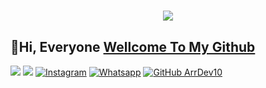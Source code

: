 <h1 align="center">
 <a href="https://git.io/typing-svg">
    <img src="https://readme-typing-svg.herokuapp.com?color=%2340A597&size=30&width=800&lines=👋Hi,+i'm+Ardian+Permana.;My+Age+17+Years+Old;I'm+a+web+developer,;I'm+a+Bot+developer;">
  </a>
</h1>

## 👋Hi, Everyone [Wellcome To My Github](https://ardian.store)

[<img src="https://img.shields.io/badge/Website-ardiantdr.online-magenta">](https://ardiantdr.online)
[<img src="https://img.shields.io/badge/Email-support@ardian.store-purple">](mailto:support@ardian.store)
<a href="" target="_blank"><img src="https://img.shields.io/badge/Instagram-%23E4405F.svg?&style=flat-square&logo=instagram&logoColor=white" alt="Instagram"></a>
<a href="https://wa.me/6287845032372" target="_blank"><img src="https://img.shields.io/badge/Whatsapp-%808080.svg?&style=flat-square&logo=Whatsapp&logoColor=white" alt="Whatsapp"></a>
[![GitHub ArrDev10](https://img.shields.io/github/followers/ArrDev10?label=follow&style=social)](https://github.com/ArrDev10)

<p>
 <a (https://github-readme-stats.vercel.app/api/top-langs/?username=ArrDev10&layout=donut-vertical)](https://github.com/anuraghazra/github-readme-stats)
  /><a>
</p>
